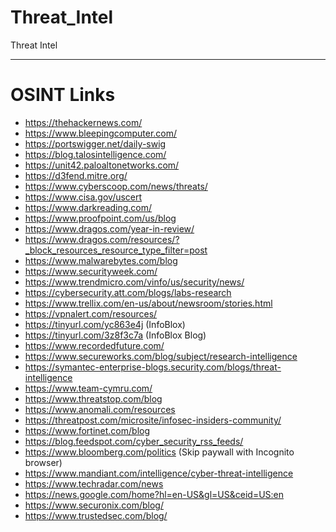 # Threat_Intel
Threat Intel 

-----
# OSINT Links
- https://thehackernews.com/
- https://www.bleepingcomputer.com/
- https://portswigger.net/daily-swig
- https://blog.talosintelligence.com/
- https://unit42.paloaltonetworks.com/
- https://d3fend.mitre.org/
- https://www.cyberscoop.com/news/threats/
- https://www.cisa.gov/uscert
- https://www.darkreading.com/
- https://www.proofpoint.com/us/blog
- https://www.dragos.com/year-in-review/
- https://www.dragos.com/resources/?_block_resources_resource_type_filter=post
- https://www.malwarebytes.com/blog
- https://www.securityweek.com/
- https://www.trendmicro.com/vinfo/us/security/news/
- https://cybersecurity.att.com/blogs/labs-research
- https://www.trellix.com/en-us/about/newsroom/stories.html
- https://vpnalert.com/resources/
- https://tinyurl.com/yc863e4j (InfoBlox)
- https://tinyurl.com/3z8f3c7a (InfoBlox Blog)
- https://www.recordedfuture.com/
- https://www.secureworks.com/blog/subject/research-intelligence
- https://symantec-enterprise-blogs.security.com/blogs/threat-intelligence
- https://www.team-cymru.com/
- https://www.threatstop.com/blog
- https://www.anomali.com/resources
- https://threatpost.com/microsite/infosec-insiders-community/
- https://www.fortinet.com/blog
- https://blog.feedspot.com/cyber_security_rss_feeds/
- https://www.bloomberg.com/politics (Skip paywall with Incognito browser)
- https://www.mandiant.com/intelligence/cyber-threat-intelligence
- https://www.techradar.com/news
- https://news.google.com/home?hl=en-US&gl=US&ceid=US:en
- https://www.securonix.com/blog/
- https://www.trustedsec.com/blog/
